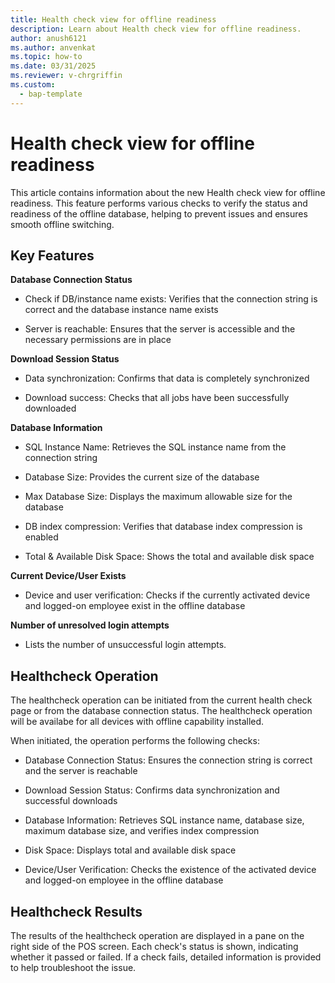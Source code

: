 ```yaml
---
title: Health check view for offline readiness
description: Learn about Health check view for offline readiness.
author: anush6121
ms.author: anvenkat 
ms.topic: how-to 
ms.date: 03/31/2025
ms.reviewer: v-chrgriffin
ms.custom: 
  - bap-template
---
```


# Health check view for offline readiness

This article contains information about the new Health check view for offline readiness. This feature performs various checks to verify the status and readiness of the offline database, helping to prevent issues and ensures smooth offline switching.

## Key Features

**Database Connection Status**
- Check if DB/instance name exists: Verifies that the connection string is correct and the database instance name exists

-	Server is reachable: Ensures that the server is accessible and the necessary permissions are in place

**Download Session Status**
- Data synchronization: Confirms that data is completely synchronized

- Download success: Checks that all jobs have been successfully downloaded

**Database Information**
- SQL Instance Name: Retrieves the SQL instance name from the connection string

- Database Size: Provides the current size of the database

- Max Database Size: Displays the maximum allowable size for the database

-	DB index compression: Verifies that database index compression is enabled

-	Total & Available Disk Space: Shows the total and available disk space

**Current Device/User Exists**
-	Device and user verification: Checks if the currently activated device and logged-on employee exist in the offline 
  database

**Number of unresolved login attempts**
- Lists the number of unsuccessful login attempts.

 ## Healthcheck Operation

The healthcheck operation can be initiated from the current health check page or from the database connection status. The healthcheck operation will be availabe for all devices with offline capability installed.

When initiated, the operation performs the following checks:

- Database Connection Status: Ensures the connection string is correct and the server is reachable

-	Download Session Status: Confirms data synchronization and successful downloads

- Database Information: Retrieves SQL instance name, database size, maximum database size, and verifies index compression

- Disk Space: Displays total and available disk space

-	Device/User Verification: Checks the existence of the activated device and logged-on employee in the offline database

## Healthcheck Results
The results of the healthcheck operation are displayed in a pane on the right side of the POS screen. Each check's status is shown, indicating whether it passed or failed. If a check fails, detailed information is provided to help troubleshoot the issue.




  

